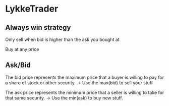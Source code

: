 # LykkeTrader

## Always win strategy
Only sell when bid is higher than the ask you bought at

Buy at any price

## Ask/Bid

The bid price represents the maximum price that a buyer is willing to pay for a share of stock or other security.
-> Use the max(bid) to sell your stuff

The ask price represents the minimum price that a seller is willing to take for that same security.
-> Use the min(ask) to buy new stuff. 

